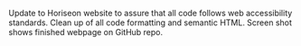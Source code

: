 Update to Horiseon website to assure that all code follows web accessibility standards. Clean up of all code formatting and semantic HTML. 
Screen shot shows finished webpage on GitHub repo.  